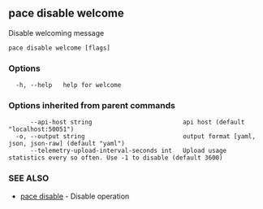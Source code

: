 ## pace disable welcome

Disable welcoming message

```
pace disable welcome [flags]
```

### Options

```
  -h, --help   help for welcome
```

### Options inherited from parent commands

```
      --api-host string                         api host (default "localhost:50051")
  -o, --output string                           output format [yaml, json, json-raw] (default "yaml")
      --telemetry-upload-interval-seconds int   Upload usage statistics every so often. Use -1 to disable (default 3600)
```

### SEE ALSO

* [pace disable](pace_disable.md)	 - Disable operation

